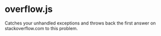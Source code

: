 overflow.js
===========

Catches your unhandled exceptions and throws back the first answer on stackoverflow.com to this problem.
